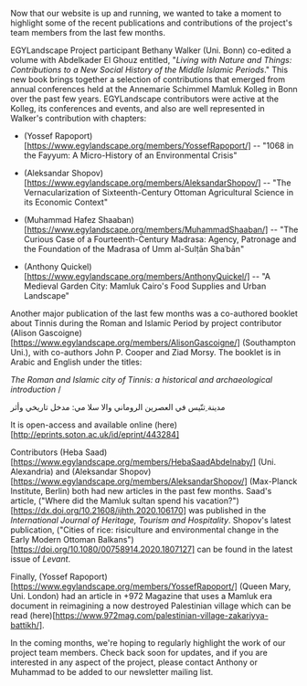 Now that our website is up and running, we wanted to take a moment to highlight some of the recent publications and contributions of the project's team members from the last few months.

EGYLandscape Project participant Bethany Walker (Uni. Bonn) co-edited a volume with Abdelkader El Ghouz entitled, "*Living with Nature and Things: Contributions to a New Social History of the Middle Islamic Periods*." This new book brings together a selection of contributions that emerged from annual conferences held at the Annemarie Schimmel Mamluk Kolleg in Bonn over the past few years. EGYLandscape contributors were active at the Kolleg, its conferences and events, and also are well represented in Walker's contribution with chapters:

-  (Yossef Rapoport)[https://www.egylandscape.org/members/YossefRapoport/] -- "1068 in the Fayyum: A Micro-History of an Environmental Crisis"

-  (Aleksandar Shopov)[https://www.egylandscape.org/members/AleksandarShopov/] -- "The Vernacularization of Sixteenth-Century Ottoman Agricultural Science in its Economic Context"

-  (Muhammad Hafez Shaaban)[https://www.egylandscape.org/members/MuhammadShaaban/] -- "The Curious Case of a Fourteenth-Century Madrasa: Agency, Patronage and the Foundation of the Madrasa of Umm al-Sulṭān Shaʿbān"

-  (Anthony Quickel)[https://www.egylandscape.org/members/AnthonyQuickel/] -- "A Medieval Garden City: Mamluk Cairo's Food Supplies and Urban Landscape"

Another major publication of the last few months was a co-authored booklet about Tinnis during the Roman and Islamic Period by project contributor (Alison Gascoigne)[https://www.egylandscape.org/members/AlisonGascoigne/] (Southampton Uni.), with co-authors John P. Cooper and Ziad Morsy. The booklet is in Arabic and English under the titles:

*The Roman and Islamic city of Tinnis: a historical and archaeological introduction* / 

مدينة ِتنّيس في العصرين الروماني والا سلا مي: مدخل تاريخي وأثر

It is open-access and available online (here)[http://eprints.soton.ac.uk/id/eprint/443284]

Contributors (Heba Saad)[https://www.egylandscape.org/members/HebaSaadAbdelnaby/] (Uni. Alexandria) and (Aleksandar Shopov)[https://www.egylandscape.org/members/AleksandarShopov/] (Max-Planck Institute, Berlin) both had new articles in the past few months. Saad's article, ("Where did the Mamluk sultan spend his vacation?")[https://dx.doi.org/10.21608/ijhth.2020.106170] was published in the *International Journal of Heritage, Tourism and Hospitality*. Shopov's latest publication, ("Cities of rice: risiculture and environmental change in the Early Modern Ottoman Balkans")[https://doi.org/10.1080/00758914.2020.1807127] can be found in the latest issue of *Levant*.

Finally, (Yossef Rapoport)[https://www.egylandscape.org/members/YossefRapoport/] (Queen Mary, Uni. London) had an article in +972 Magazine that uses a Mamluk era document in reimagining a now destroyed Palestinian village which can be read (here)[https://www.972mag.com/palestinian-village-zakariyya-battikh/].

In the coming months, we're hoping to regularly highlight the work of our project team members. Check back soon for updates, and if you are interested in any aspect of the project, please contact Anthony or Muhammad to be added to our newsletter mailing list.
